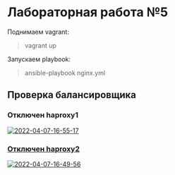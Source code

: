# Лабораторная работа №5

Поднимаем vagrant:

> vagrant up


Запускаем playbook:

> ansible-playbook nginx.yml 

## Проверка балансировщика

### Отключен haproxy1

<a href="https://ibb.co/8xMrgPR"><img src="https://i.ibb.co/xgh1qzc/2022-04-07-16-55-17.png" alt="2022-04-07-16-55-17" border="0"></a><br /><a target='_blank' href='https://ru.imgbb.com/'>
  

### Отключен haproxy2

<a href="https://ibb.co/zGQ6wLY"><img src="https://i.ibb.co/0hms3WS/2022-04-07-16-49-56.png" alt="2022-04-07-16-49-56" border="0"></a><br /><a target='_blank' href='https://ru.imgbb.com/'>
